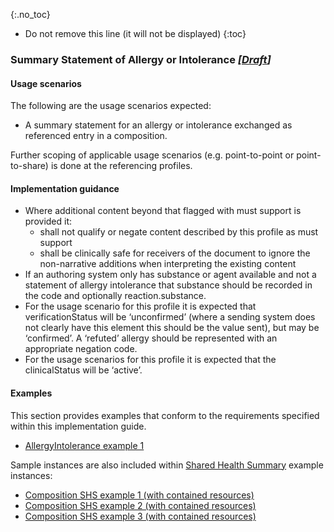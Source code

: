 {:.no_toc}
<!-- TOC  the css styling for this is \pages\assets\css\project.css under 'markdown-toc'-->
* Do not remove this line (it will not be displayed)
{:toc}
### Summary Statement of Allergy or Intolerance *[[Draft](http://hl7.org/fhir/stu3/valueset-publication-status.html)]*

#### Usage scenarios

The following are the usage scenarios expected:

* A summary statement for an allergy or intolerance exchanged as referenced entry in a composition.

Further scoping of applicable usage scenarios (e.g. point-to-point or point-to-share) is done at the referencing profiles. 


#### Implementation guidance
* Where additional content beyond that flagged with must support is provided it:
    * shall not qualify or negate content described by this profile as must support
    * shall be clinically safe for receivers of the document to ignore the non-narrative additions when interpreting the existing content
* If an authoring system only has substance or agent available and not a statement of allergy intolerance that substance should be recorded in the code and optionally reaction.substance.
* For the usage scenario for this profile it is expected that verificationStatus will be ‘unconfirmed’ (where a sending system does not clearly have this element this should be the value sent), but may be ‘confirmed’. A ‘refuted’ allergy should be represented with an appropriate negation code.
* For the usage scenarios for this profile it is expected that the clinicalStatus will be ‘active’.


#### Examples
This section provides examples that conform to the requirements specified within this implementation guide.

* [AllergyIntolerance example 1](AllergyIntolerance-a5e03840-1be4-43e0-acd2-c9e288adc4f9.html)

Sample instances are also included within [Shared Health Summary](StructureDefinition-composition-shs-1.html) example instances:
* [Composition SHS example 1 (with contained resources)](Composition-a0da969a-7956-439b-b390-8de071a2df7c.html)
* [Composition SHS example 2 (with contained resources)](Composition-bd06e981-ba86-4020-ba59-cd89f80e8712.html)
* [Composition SHS example 3 (with contained resources)](Composition-c53c6c39-3e1a-4038-9ad5-25be8c54481f.html)